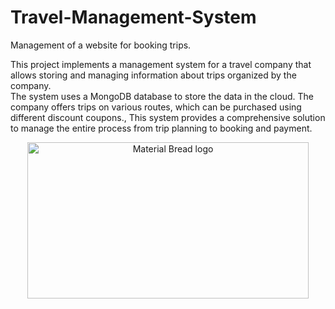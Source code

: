 # Travel-Management-System
Management of a website for booking trips.

This project implements a management system for a travel company that allows storing and managing information about trips organized by the company.  
The system uses a MongoDB database to store the data in the cloud. The company offers trips on various routes, which can be purchased using different discount coupons.,
This system provides a comprehensive solution to manage the entire process from trip planning to booking and payment.

<p align="center">
    <img width="450px" height="250px"src="Minesweeper/images/user1.jpeg" alt="Material Bread logo">
</p>
